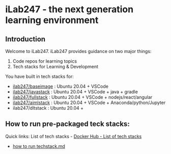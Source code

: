 # iLab247 - the next generation learning environment

## Introduction

Welcome to iLab247.  iLab247 provides guidance on two major things:

1. Code repos for learning topics  
2. Tech stacks for Learning & Development

You have built in tech stacks for:

- [ilab247/baseimage](https://hub.docker.com/r/ilab247/baseimage) : Ubuntu 20.04 + VSCode 
- [ilab247/javastack](https://hub.docker.com/r/ilab247/javastack) : Ubuntu 20.04 + VSCode + java + gradle
- [ilab247/fullstack](https://hub.docker.com/r/ilab247/fullstack) : Ubuntu 20.04 + VSCode + nodejs/react/angular
- [ilab247/aimlstack](https://hub.docker.com/r/ilab247/aimlstack) : Ubuntu 20.04 + VSCode + Anaconda/python/Jupyter 
- ilab247/dltstack : Ubuntu 20.04 + 

## How to run pre-packaged teck stacks:

Quick links: 
List of tech stacks - [Docker Hub - List of tech stacks](https://hub.docker.com/u/ilab247)

- [how to run techstack.md](https://github.com/iLab247/startHere/blob/main/how%20to%20run%20techstack.md)
